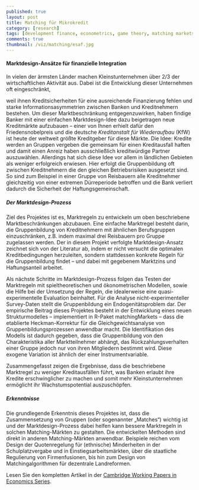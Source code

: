 ```yaml
---
published: true
layout: post
title: Matching für Mikrokredit
category: [research]
tags: [development finance, econometrics, game theory, matching markets, R]
comments: true
thumbnail: /viz/matching/esaf.jpg
---
```




#### Marktdesign-Ansätze für finanzielle Integration

In vielen der ärmsten Länder machen Kleinstunternehmen über 2/3 der wirtschaftlichen Aktivität aus. Dabei ist die Entwicklung dieser Unternehmen oft eingeschränkt, 
<!--more-->
weil ihnen Kreditsicherheiten für eine ausreichende Finanzierung fehlen und starke Informationsasymmetrien zwischen Banken und Kreditnehmern bestehen. Um dieser Marktbeschränkung entgegenzuwirken, haben findige Banker mit einer einfachen Marktdesign-Idee dazu beigetragen neue Kreditmärkte aufzubauen – einer von Ihnen erhielt dafür den Friedensnobelpreis und die deutsche *Kreditanstalt für Wiederaufbau* (KfW) ist heute der weltweit größte Kreditgeber für diese Märkte. Die Idee: Kredite werden an Gruppen vergeben die gemeinsam für einen Kreditausfall haften und damit einen Anreiz haben ausschließlich kreditwürdige Partner auszuwählen. Allerdings hat sich diese Idee vor allem in ländlichen Gebieten als weniger erfolgreich erwiesen. Hier erfolgt die Gruppenbildung oft zwischen Kreditnehmern die den gleichen Betriebsrisiken ausgesetzt sind. So sind zum Beispiel in einer Gruppe von Reisbauern alle Kreditnehmer gleichzeitig von einer extremen Dürreperiode betroffen und die Bank verliert dadurch die Sicherheit der Haftungsgemeinschaft.

##### Der Marktdesign-Prozess

Ziel des Projektes ist es, Marktregeln zu entwickeln um oben beschriebene Marktbeschränkungen abzubauen. Eine einfache Marktregel besteht darin, die Gruppenbildung von Kreditnehmern mit ähnlichen Berufsgruppen einzuschränken, z.B. indem maximal drei Reisbauern pro Gruppe zugelassen werden. Der in diesem Projekt verfolgte Marktdesign-Ansatz zeichnet sich von der Literatur ab, indem er nicht versucht die optimalen Kreditbedingungen herzuleiten, sondern stattdessen konkrete Regeln für die Gruppenbildung findet – und dabei mit gegebenem Marktzins und Haftungsanteil arbeitet.

Als nächste Schritte im Marktdesign-Prozess folgen das Testen der Marktregeln mit spieltheoretischen und ökonometrischen Modellen, sowie die Hilfe bei der Umsetzung der Regeln, die idealerweise eine quasi-experimentelle Evaluation beinhaltet. Für die Analyse nicht-experimenteller Survey-Daten stellt die Gruppenbildung ein Endogenitätsproblem dar. Der empirische Beitrag dieses Projektes besteht in der Entwicklung eines neuen Strukturmodelles – implementiert in R-Paket matchingMarkets – dass die etablierte Heckman-Korrektur für die Gleichgewichtsanalyse von Gruppenbildungsprozessen anwendbar macht. Die Identifikation des Modells ist dadurch gegeben, dass die Gruppenbildung von den Charakteristika aller Marktteilnehmer abhängt, das Rückzahlungsverhalten einer Gruppe jedoch nur von ihren Mitgliedern bestimmt wird. Diese exogene Variation ist ähnlich der einer Instrumentvariable.

Zusammengefasst zeigen die Ergebnisse, dass die beschriebene Marktregel zu weniger Kreditausfällen führt, was Banken erlaubt ihre Kredite erschwinglicher zu machen und somit mehr Kleinstunternehmen ermöglicht ihr Wachstumspotential auszuschöpfen.

##### Erkenntnisse

Die grundlegende Erkenntnis dieses Projektes ist, dass die Zusammensetzung von Gruppen (oder sogenannter „Matches“) wichtig ist und der Marktdesign-Prozess dabei helfen kann bessere Marktregeln in solchen Matching-Märkten zu gestalten. Die entwickelten Methoden sind direkt in anderen Matching-Märkten anwendbar. Beispiele reichen vom Design der Quotenregelung für (ethnische) Minderheiten in der Schulplatzvergabe und in Einstiegsarbeitsmärkten, über die staatliche Regulierung von Firmenfusionen, bis hin zum Design von Matchingalgorithmen für dezentrale Landreformen.

Lesen Sie den kompletten Artikel in der [Cambridge Working Papers in Economics Series](https://ideas.repec.org/p/cam/camdae/1521.html).
